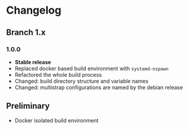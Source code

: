 Changelog
============================

Branch 1.x
---------------------------

### 1.0.0 ###

* **Stable release**
* Replaced docker based build environment with `systemd-nspawn`
* Refactored the whole build process
* Changed: build directory structure and variable names
* Changed: multistrap configurations are named by the debian release

Preliminary
---------------------------

* Docker isolated build environment